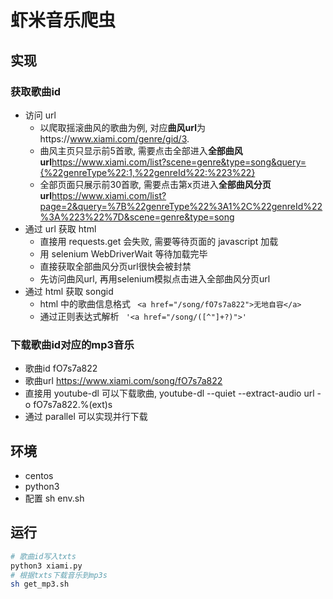 # 虾米音乐爬虫

## 实现
### 获取歌曲id
- 访问 url 
    - 以爬取摇滚曲风的歌曲为例, 对应**曲风url**为https://www.xiami.com/genre/gid/3.
    - 曲风主页只显示前5首歌, 需要点击全部进入**全部曲风url**https://www.xiami.com/list?scene=genre&type=song&query={%22genreType%22:1,%22genreId%22:%223%22} 
    - 全部页面只展示前30首歌, 需要点击第x页进入**全部曲风分页url**https://www.xiami.com/list?page=2&query=%7B%22genreType%22%3A1%2C%22genreId%22%3A%223%22%7D&scene=genre&type=song
- 通过 url 获取 html
    - 直接用 requests.get 会失败, 需要等待页面的 javascript 加载
    - 用 selenium WebDriverWait 等待加载完毕
    - 直接获取全部曲风分页url很快会被封禁
    - 先访问曲风url, 再用selenium模拟点击进入全部曲风分页url
- 通过 html 获取 songid
    - html 中的歌曲信息格式 ``` <a href="/song/fO7s7a822">无地自容</a>```
    - 通过正则表达式解析 ``` '<a href="/song/([^"]+?)">'```

### 下载歌曲id对应的mp3音乐
- 歌曲id fO7s7a822
- 歌曲url https://www.xiami.com/song/fO7s7a822
- 直接用 youtube-dl 可以下载歌曲, youtube-dl --quiet --extract-audio url -o fO7s7a822.%(ext)s
- 通过 parallel 可以实现并行下载

## 环境
- centos
- python3
- 配置
    sh env.sh


## 运行
```bash
# 歌曲id写入txts
python3 xiami.py
# 根据txts下载音乐到mp3s
sh get_mp3.sh
```
